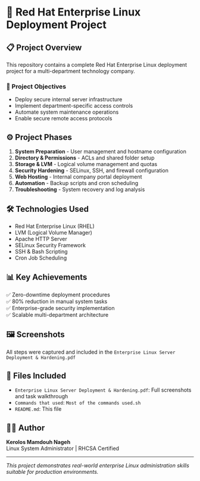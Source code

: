 # 🚀 Red Hat Enterprise Linux Deployment Project

## 📋 Project Overview
This repository contains a complete Red Hat Enterprise Linux deployment project for a multi-department technology company.

### 🎯 Project Objectives
- Deploy secure internal server infrastructure
- Implement department-specific access controls
- Automate system maintenance operations
- Enable secure remote access protocols

## ⚙️ Project Phases
1. **System Preparation** - User management and hostname configuration
2. **Directory & Permissions** - ACLs and shared folder setup
3. **Storage & LVM** - Logical volume management and quotas
4. **Security Hardening** - SELinux, SSH, and firewall configuration
5. **Web Hosting** - Internal company portal deployment
6. **Automation** - Backup scripts and cron scheduling
7. **Troubleshooting** - System recovery and log analysis

## 🛠️ Technologies Used
- Red Hat Enterprise Linux (RHEL)
- LVM (Logical Volume Manager)
- Apache HTTP Server
- SELinux Security Framework
- SSH & Bash Scripting
- Cron Job Scheduling

## 📊 Key Achievements
✅ Zero-downtime deployment procedures  
✅ 80% reduction in manual system tasks  
✅ Enterprise-grade security implementation  
✅ Scalable multi-department architecture  

## 🖼️ Screenshots
All steps were captured and included in the `Enterprise Linux Server Deployment & Hardening.pdf`

## 📂 Files Included
- `Enterprise Linux Server Deployment & Hardening.pdf`: Full screenshots and task walkthrough
- `Commands that used`: `Most of the commands used.sh`
- `README.md`: This file
  
## 👨‍💻 Author
**Kerolos Mamdouh Nageh**  
Linux System Administrator | RHCSA Certified

---
*This project demonstrates real-world enterprise Linux administration skills suitable for production environments.*
